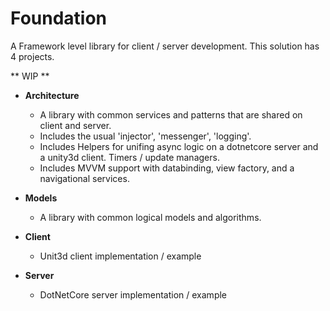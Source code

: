 # Foundation

A Framework level library for client / server development. This solution has 4 projects.

** WIP **

- **Architecture**
  - A library with common services and patterns that are shared on client and server. 
  - Includes the usual 'injector', 'messenger', 'logging'.
  - Includes Helpers for unifing async logic on a dotnetcore server and a unity3d client. Timers / update managers.
  - Includes MVVM support with databinding, view factory, and a navigational services.
  
  
- **Models**
  - A library with common logical models and algorithms. 
  
  
- **Client**
  - Unit3d client implementation / example
  
- **Server**
  - DotNetCore server implementation / example
